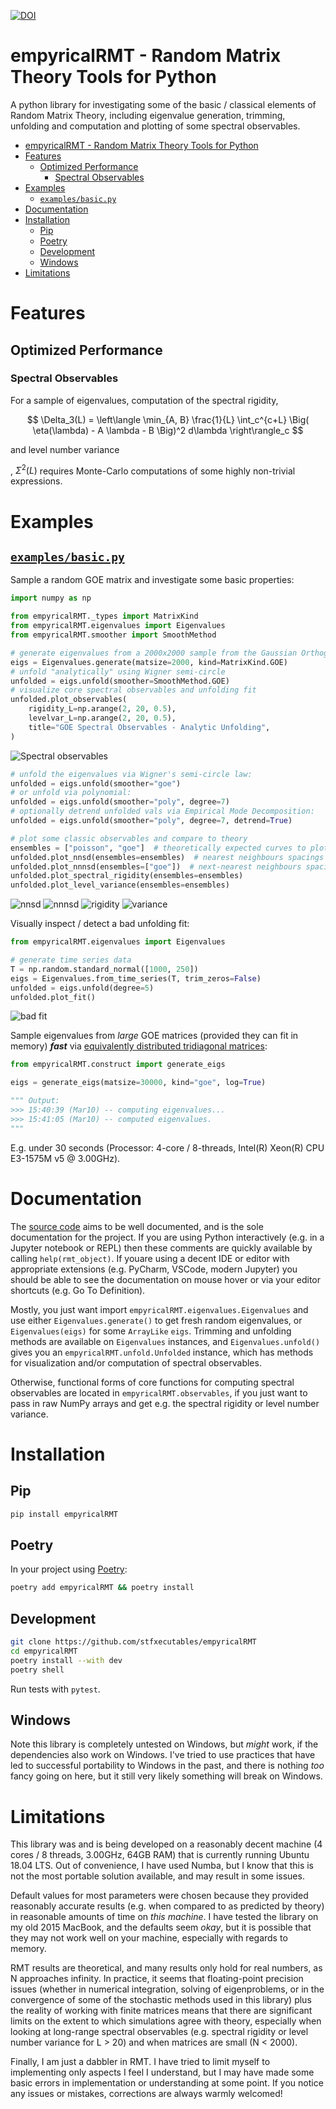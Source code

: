 [![DOI](https://zenodo.org/badge/DOI/10.5281/zenodo.3820650.svg)](https://doi.org/10.5281/zenodo.3820650)


# empyricalRMT - Random Matrix Theory Tools for Python

A python library for investigating some of the basic / classical elements of
Random Matrix Theory, including eigenvalue generation, trimming, unfolding and
computation and plotting of some spectral observables.


- [empyricalRMT - Random Matrix Theory Tools for Python](#empyricalrmt---random-matrix-theory-tools-for-python)
- [Features](#features)
  - [Optimized Performance](#optimized-performance)
    - [Spectral Observables](#spectral-observables)
- [Examples](#examples)
  - [`examples/basic.py`](#examplesbasicpy)
- [Documentation](#documentation)
- [Installation](#installation)
  - [Pip](#pip)
  - [Poetry](#poetry)
  - [Development](#development)
  - [Windows](#windows)
- [Limitations](#limitations)

# Features

## Optimized Performance

### Spectral Observables

For a sample of eigenvalues, computation of the spectral rigidity,

$$ \Delta_3(L) = \left\langle \min_{A, B} \frac{1}{L} \int_c^{c+L} \Big( \eta(\lambda) - A \lambda - B \Big)^2 d\lambda \right\rangle_c $$

and level number variance

$$
$$

, $\Sigma^2(L)$ requires Monte-Carlo
computations of some highly non-trivial expressions.

# Examples

## [`examples/basic.py`](https://github.com/stfxecutables/empyricalRMT/tree/master/examples/basic.py)

Sample a random GOE matrix and investigate some basic properties:

```python
import numpy as np

from empyricalRMT._types import MatrixKind
from empyricalRMT.eigenvalues import Eigenvalues
from empyricalRMT.smoother import SmoothMethod

# generate eigenvalues from a 2000x2000 sample from the Gaussian Orthogonal Ensemble
eigs = Eigenvalues.generate(matsize=2000, kind=MatrixKind.GOE)
# unfold "analytically" using Wigner semi-circle
unfolded = eigs.unfold(smoother=SmoothMethod.GOE)
# visualize core spectral observables and unfolding fit
unfolded.plot_observables(
    rigidity_L=np.arange(2, 20, 0.5),
    levelvar_L=np.arange(2, 20, 0.5),
    title="GOE Spectral Observables - Analytic Unfolding",
)
```

![Spectral observables](readme/observables.png)

```python
# unfold the eigenvalues via Wigner's semi-circle law:
unfolded = eigs.unfold(smoother="goe")
# or unfold via polynomial:
unfolded = eigs.unfold(smoother="poly", degree=7)
# optionally detrend unfolded vals via Empirical Mode Decomposition:
unfolded = eigs.unfold(smoother="poly", degree=7, detrend=True)

# plot some classic observables and compare to theory
ensembles = ["poisson", "goe"]  # theoretically expected curves to plot
unfolded.plot_nnsd(ensembles=ensembles)  # nearest neighbours spacings
unfolded.plot_nnnsd(ensembles=["goe"])  # next-nearest neighbours spacings
unfolded.plot_spectral_rigidity(ensembles=ensembles)
unfolded.plot_level_variance(ensembles=ensembles)
```
![nnsd](readme/nnsd.png)
![nnnsd](readme/nnnsd.png)
![rigidity](readme/rigidity.png)
![variance](readme/variance.png)

Visually inspect / detect a bad unfolding fit:

```python
from empyricalRMT.eigenvalues import Eigenvalues

# generate time series data
T = np.random.standard_normal([1000, 250])
eigs = Eigenvalues.from_time_series(T, trim_zeros=False)
unfolded = eigs.unfold(degree=5)
unfolded.plot_fit()
```

![bad fit](readme/unfoldfit.png)


Sample eigenvalues from *large* GOE matrices (provided they can fit in memory) ***fast*** via
[equivalently distributed tridiagonal matrices](https://dspace.mit.edu/handle/1721.1/115982):

```python
from empyricalRMT.construct import generate_eigs

eigs = generate_eigs(matsize=30000, kind="goe", log=True)

""" Output:
>>> 15:40:39 (Mar10) -- computing eigenvalues...
>>> 15:41:05 (Mar10) -- computed eigenvalues.
"""
```
E.g. under 30 seconds (Processor: 4-core / 8-threads, Intel(R)
Xeon(R) CPU E3-1575M v5 @ 3.00GHz).




# Documentation

The [source
code](https://github.com/stfxecutables/empyricalRMT/tree/master/empyricalRMT)
aims to be well documented, and is the sole documentation for the project. If
you are using Python interactively (e.g. in a Jupyter notebook or REPL) then
these comments are quickly available by calling `help(rmt_object)`. If youare
using a decent IDE or editor with appropriate extensions (e.g. PyCharm, VSCode,
modern Jupyter) you should be able to see the documentation on mouse hover or
via your editor shortcuts (e.g. Go To Definition).

Mostly, you just want import `empyricalRMT.eigenvalues.Eigenvalues` and use
either `Eigenvalues.generate()`  to get fresh random eigenvalues, or
`Eigenvalues(eigs)` for some `ArrayLike` `eigs`. Trimming and unfolding
methods are available on `Eigenvalues` instances, and `Eigenvalues.unfold()`
gives you an `empyricalRMT.unfold.Unfolded` instance, which has methods for
visualization and/or computation of spectral observables.

Otherwise, functional forms of core functions for computing spectral observables
are located in `empyricalRMT.observables`, if you just want to pass in raw
NumPy arrays and get e.g. the spectral rigidity or level number variance.


# Installation


## Pip

```sh
pip install empyricalRMT
```

## Poetry

In your project using [Poetry](https://python-poetry.org):

```sh
poetry add empyricalRMT && poetry install
```

## Development

```sh
git clone https://github.com/stfxecutables/empyricalRMT
cd empyricalRMT
poetry install --with dev
poetry shell
```

Run tests with `pytest`.

## Windows

Note this library is completely untested on Windows, but *might* work, if the
dependencies also work on Windows. I've tried to use practices that have led
to successful portability to Windows in the past, and there is nothing *too*
fancy going on here, but it still very likely something will break on Windows.


# Limitations

This library was and is being developed on a reasonably decent machine (4 cores
/ 8 threads, 3.00GHz, 64GB RAM) that is currently running Ubuntu 18.04 LTS. Out
of convenience, I have used Numba, but I know that this is not the most portable
solution available, and may result in some issues.

Default values for most parameters were chosen because they provided reasonably
accurate results (e.g. when compared to as predicted by theory) in reasonable
amounts of time on *this machine*. I have tested the library on my old 2015
MacBook, and the defaults seem *okay*, but it is possible that they may not work
well on your machine, especially with regards to memory.

RMT results are theoretical, and many results only hold for real numbers, as N
approaches infinity. In practice, it seems that floating-point precision issues
(whether in numerical integration, solving of eigenproblems, or in the
convergence of some of the stochastic methods used in this library) plus the
reality of working with finite matrices means that there are significant limits
on the extent to which simulations agree with theory, especially when looking at
long-range spectral observables (e.g. spectral rigidity or level number variance
for L > 20) and when matrices are small (N < 2000).

Finally, I am just a dabbler in RMT. I have tried to limit myself to
implementing only aspects I feel I understand, but I may have made some basic
errors in implementation or understanding at some point. If you notice any
issues or mistakes, corrections are always warmly welcomed!
